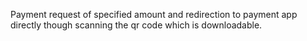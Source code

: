 Payment request of specified amount and redirection to payment app directly though scanning the qr code which is downloadable.
